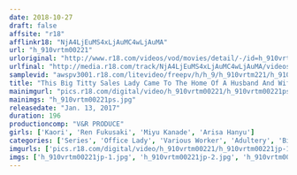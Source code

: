 ```yaml
---
date: 2018-10-27
draft: false
affsite: "r18"
afflinkr18: "NjA4LjEuMS4xLjAuMC4wLjAuMA"
url: "h_910vrtm00221"
urloriginal: "http://www.r18.com/videos/vod/movies/detail/-/id=h_910vrtm00221"
urlfinal: "http://media.r18.com/track/NjA4LjEuMS4xLjAuMC4wLjAuMA/videos/vod/movies/detail/-/id=h_910vrtm00221"
samplevid: "awspv3001.r18.com/litevideo/freepv/h/h_9/h_910vrtm221/h_910vrtm221_dmb_w.mp4"
title: "This Big Titty Sales Lady Came To The Home Of A Husband And Wife, And Now She's Quietly Tempting The Husband To Turn You On! Unable To Resist Her Luscious Tits, He Decides To Have Infidelity Sex! She Wants To Seal The Deal So Badly That She Unexpectedly Finds Herself Cumming Over And Over Again In Wild Ecstasy!"
mainimgurl: "pics.r18.com/digital/video/h_910vrtm00221/h_910vrtm00221ps.jpg"
mainimgs: "h_910vrtm00221ps.jpg"
releasedate: "Jan. 13, 2017"
duration: 196
productioncomp: "V&R PRODUCE"
girls: ['Kaori', 'Ren Fukusaki', 'Miyu Kanade', 'Arisa Hanyu']
categories: ['Series', 'Office Lady', 'Various Worker', 'Adultery', 'Big Tits', 'Variety', 'Big Tits Lover', 'Cowgirl', 'Cheating Wife', 'Titty Fuck']
imgurls: ['pics.r18.com/digital/video/h_910vrtm00221/h_910vrtm00221jp-1.jpg', 'pics.r18.com/digital/video/h_910vrtm00221/h_910vrtm00221jp-2.jpg', 'pics.r18.com/digital/video/h_910vrtm00221/h_910vrtm00221jp-3.jpg', 'pics.r18.com/digital/video/h_910vrtm00221/h_910vrtm00221jp-4.jpg', 'pics.r18.com/digital/video/h_910vrtm00221/h_910vrtm00221jp-5.jpg', 'pics.r18.com/digital/video/h_910vrtm00221/h_910vrtm00221jp-6.jpg', 'pics.r18.com/digital/video/h_910vrtm00221/h_910vrtm00221jp-7.jpg', 'pics.r18.com/digital/video/h_910vrtm00221/h_910vrtm00221jp-8.jpg', 'pics.r18.com/digital/video/h_910vrtm00221/h_910vrtm00221jp-9.jpg', 'pics.r18.com/digital/video/h_910vrtm00221/h_910vrtm00221jp-10.jpg', 'pics.r18.com/digital/video/h_910vrtm00221/h_910vrtm00221jp-11.jpg', 'pics.r18.com/digital/video/h_910vrtm00221/h_910vrtm00221jp-12.jpg', 'pics.r18.com/digital/video/h_910vrtm00221/h_910vrtm00221jp-13.jpg', 'pics.r18.com/digital/video/h_910vrtm00221/h_910vrtm00221jp-14.jpg', 'pics.r18.com/digital/video/h_910vrtm00221/h_910vrtm00221jp-15.jpg', 'pics.r18.com/digital/video/h_910vrtm00221/h_910vrtm00221jp-16.jpg', 'pics.r18.com/digital/video/h_910vrtm00221/h_910vrtm00221jp-17.jpg', 'pics.r18.com/digital/video/h_910vrtm00221/h_910vrtm00221jp-18.jpg', 'pics.r18.com/digital/video/h_910vrtm00221/h_910vrtm00221jp-19.jpg', 'pics.r18.com/digital/video/h_910vrtm00221/h_910vrtm00221jp-20.jpg']
imgs: ['h_910vrtm00221jp-1.jpg', 'h_910vrtm00221jp-2.jpg', 'h_910vrtm00221jp-3.jpg', 'h_910vrtm00221jp-4.jpg', 'h_910vrtm00221jp-5.jpg', 'h_910vrtm00221jp-6.jpg', 'h_910vrtm00221jp-7.jpg', 'h_910vrtm00221jp-8.jpg', 'h_910vrtm00221jp-9.jpg', 'h_910vrtm00221jp-10.jpg', 'h_910vrtm00221jp-11.jpg', 'h_910vrtm00221jp-12.jpg', 'h_910vrtm00221jp-13.jpg', 'h_910vrtm00221jp-14.jpg', 'h_910vrtm00221jp-15.jpg', 'h_910vrtm00221jp-16.jpg', 'h_910vrtm00221jp-17.jpg', 'h_910vrtm00221jp-18.jpg', 'h_910vrtm00221jp-19.jpg', 'h_910vrtm00221jp-20.jpg']
---
```

